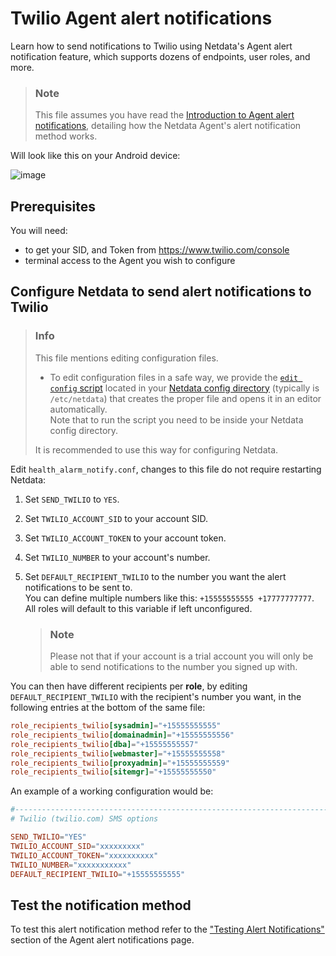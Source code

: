 # Twilio Agent alert notifications

Learn how to send notifications to Twilio using Netdata's Agent alert notification feature, which supports dozens of endpoints, user roles, and more.

> ### Note
>
> This file assumes you have read the [Introduction to Agent alert notifications](https://github.com/netdata/netdata/blob/master/health/notifications/README.md), detailing how the Netdata Agent's alert notification method works.

Will look like this on your Android device:

![image](https://user-images.githubusercontent.com/70198089/229841323-6c4b1956-dd91-423e-abaf-2799000f72a8.png)


## Prerequisites

You will need:

- to get your SID, and Token from <https://www.twilio.com/console>
- terminal access to the Agent you wish to configure

## Configure Netdata to send alert notifications to Twilio

> ### Info
>
> This file mentions editing configuration files.  
>
> - To edit configuration files in a safe way, we provide the [`edit config` script](https://github.com/netdata/netdata/blob/master/docs/configure/nodes.md#use-edit-config-to-edit-configuration-files) located in your [Netdata config directory](https://github.com/netdata/netdata/blob/master/docs/configure/nodes.md#the-netdata-config-directory) (typically is `/etc/netdata`) that creates the proper file and opens it in an editor automatically.  
> Note that to run the script you need to be inside your Netdata config directory.
>
> It is recommended to use this way for configuring Netdata.

Edit `health_alarm_notify.conf`, changes to this file do not require restarting Netdata:

1. Set `SEND_TWILIO` to `YES`.
2. Set `TWILIO_ACCOUNT_SID` to your account SID.
3. Set `TWILIO_ACCOUNT_TOKEN` to your account token.
4. Set `TWILIO_NUMBER` to your account's number.
5. Set `DEFAULT_RECIPIENT_TWILIO` to the number you want the alert notifications to be sent to.  
   You can define multiple numbers like this: `+15555555555 +17777777777`.  
   All roles will default to this variable if left unconfigured.

    > ### Note
    >
    > Please not that if your account is a trial account you will only be able to send notifications to the number you signed up with.

You can then have different recipients per **role**, by editing `DEFAULT_RECIPIENT_TWILIO` with the recipient's number you want, in the following entries at the bottom of the same file:

```conf
role_recipients_twilio[sysadmin]="+15555555555"
role_recipients_twilio[domainadmin]="+15555555556"
role_recipients_twilio[dba]="+15555555557"
role_recipients_twilio[webmaster]="+15555555558"
role_recipients_twilio[proxyadmin]="+15555555559"
role_recipients_twilio[sitemgr]="+15555555550"
```

An example of a working configuration would be:

```conf
#------------------------------------------------------------------------------
# Twilio (twilio.com) SMS options

SEND_TWILIO="YES"
TWILIO_ACCOUNT_SID="xxxxxxxxx"
TWILIO_ACCOUNT_TOKEN="xxxxxxxxxx"
TWILIO_NUMBER="xxxxxxxxxxx"
DEFAULT_RECIPIENT_TWILIO="+15555555555"
```

## Test the notification method

To test this alert notification method refer to the ["Testing Alert Notifications"](https://github.com/netdata/netdata/blob/master/health/notifications/README.md#testing-alert-notifications) section of the Agent alert notifications page.
